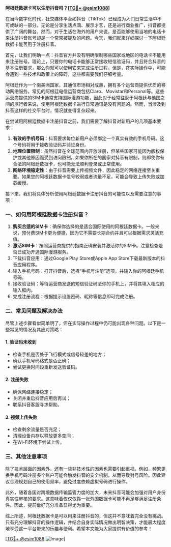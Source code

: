 **阿根廷数据卡可以注册抖音吗？[[TG💪+ @esim1088](https://t.me/s/esim1088)]**

在当今数字化时代，社交媒体平台如抖音（TikTok）已经成为人们日常生活中不可或缺的一部分。无论是分享生活点滴、展示才艺，还是进行商业推广，抖音都提供了广阔的舞台。然而，对于生活在海外的用户来说，是否能够使用当地的电话卡来注册抖音账号却是一个常常被提及的问题。今天，我们就来详细探讨一下阿根廷数据卡能否用于注册抖音。

首先，让我们明确一点：抖音官方并没有明确限制哪些国家或地区的电话卡不能用来注册账号。理论上，只要你的电话卡能够正常接收短信验证码，并且符合抖音的基本注册要求，那么你就可以使用它来完成注册过程。但是，在实际操作中，可能会遇到一些技术和政策上的障碍，这些都需要我们仔细考量。

阿根廷作为一个南美洲国家，其通信市场相对成熟，拥有多个运营商提供优质的移动网络服务。常见的阿根廷电信运营商包括Claro、Movistar和Personal等。这些运营商提供的SIM卡通常支持国际漫游功能，因此对于经常往返于阿根廷与他国之间的旅行者来说，使用阿根廷数据卡进行日常通讯是没有问题的。然而，当涉及到抖音这样的社交平台时，情况就变得复杂起来。

在尝试用阿根廷数据卡注册抖音之前，我们需要了解抖音对新用户的几项基本要求：
1. **有效的手机号码**：抖音要求每位新用户必须绑定一个真实有效的手机号码。这个号码将用于接收验证码并验证身份。
2. **地理位置限制**：虽然抖音在全球范围内开放注册，但某些国家可能因为版权保护或其他原因而受到访问限制。如果你所在的国家对抖音有限制，则即使你有合法的阿根廷数据卡，也可能无法顺利登录或正常使用。
3. **网络环境稳定性**：由于抖音需要上传视频文件，因此稳定的网络连接至关重要。如果您的阿根廷数据卡信号较弱或者流量不足，可能会导致上传失败或加载缓慢。

接下来，我们将具体分析使用阿根廷数据卡注册抖音的可能性以及需要注意的事项：

### 一、如何用阿根廷数据卡注册抖音？
1. **购买合适的SIM卡**：确保你选择的是适合国际使用的阿根廷数据卡。一般来说，预付费SIM卡更为便捷，因为它不需要长期合约并且可以根据需求灵活充值。
2. **激活SIM卡**：按照运营商提供的指南正确安装并激活你的SIM卡。注意检查是否已成功开通国际漫游服务。
3. 下载抖音应用：通过Google Play Store或Apple App Store下载最新版本的抖音应用程序。
4. 输入手机号码：打开抖音后，选择“手机号注册”选项，并输入你的阿根廷手机号码。
5. 接收验证码：等待运营商发送的短信验证码至你的手机上，并将其填入相应的输入框内。
6. 完成注册流程：根据提示设置密码、昵称等信息即可完成注册。

### 二、常见问题及解决办法
尽管上述步骤看似简单明了，但在实际操作过程中仍可能出现各种问题。以下是一些常见的情况及其应对策略：

#### 1. 验证码未收到
   - 检查手机是否处于飞行模式或信号较差的地方；
   - 确认手机号码格式是否正确；
   - 尝试更换时间段重新发送验证码。

#### 2. 注册失败
   - 确保网络连接稳定；
   - 关闭并重启抖音应用后再试；
   - 联系抖音客服寻求帮助。

#### 3. 视频上传失败
   - 检查剩余流量是否充足；
   - 清理设备内存以释放更多空间；
   - 在Wi-Fi环境下尝试上传。

### 三、其他注意事项
除了技术层面的因素外，还有一些非技术性的因素也需要引起重视。例如，频繁更换手机号码注册多个账户可能会触发抖音的安全机制，从而导致封号风险。因此建议合理规划自己的使用频率，避免过度依赖虚拟号码进行操作。

此外，随着各国对跨境数据传输监管力度的加大，未来抖音可能会加强对用户身份真实性审核的要求。这意味着仅仅依靠一张外国数据卡可能不再足够满足注册条件。因此，提前做好充分准备显得尤为重要。

综上所述，阿根廷数据卡是可以用来注册抖音的，但这并不意味着完全没有挑战。只有充分理解抖音的操作逻辑，并结合自身实际情况做出明智决策，才能最大程度地享受这一平台带来的乐趣与便利。希望本文能为大家提供有价值的参考！

[[TG💪+ @esim1088](https://t.me/s/esim1088) ![Image](https://i.postimg.cc/4NQfJmqS/Snipaste-2025-05-13-00-14-12.png)]